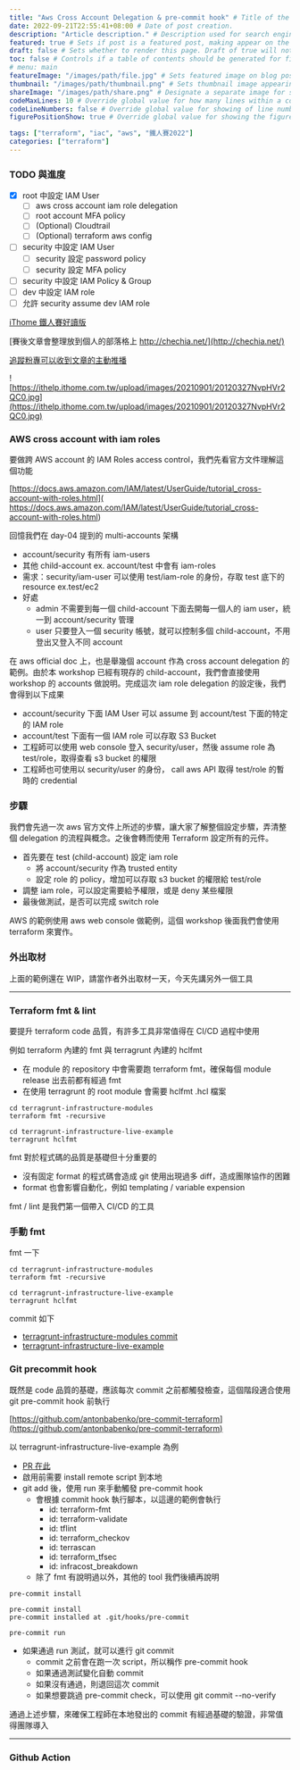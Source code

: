 ```yaml
---
title: "Aws Cross Account Delegation & pre-commit hook" # Title of the blog post.
date: 2022-09-21T22:55:41+08:00 # Date of post creation.
description: "Article description." # Description used for search engine.
featured: true # Sets if post is a featured post, making appear on the home page side bar.
draft: false # Sets whether to render this page. Draft of true will not be rendered.
toc: false # Controls if a table of contents should be generated for first-level links automatically.
# menu: main
featureImage: "/images/path/file.jpg" # Sets featured image on blog post.
thumbnail: "/images/path/thumbnail.png" # Sets thumbnail image appearing inside card on homepage.
shareImage: "/images/path/share.png" # Designate a separate image for social media sharing.
codeMaxLines: 10 # Override global value for how many lines within a code block before auto-collapsing.
codeLineNumbers: false # Override global value for showing of line numbers within code block.
figurePositionShow: true # Override global value for showing the figure label.

tags: ["terraform", "iac", "aws", "鐵人賽2022"]
categories: ["terraform"]
---
```


### TODO 與進度

- [x] root 中設定 IAM User
  - [ ] aws cross account iam role delegation
  - [ ] root account MFA policy
  - [ ] (Optional) Cloudtrail
  - [ ] (Optional) terraform aws config
- [ ] security 中設定 IAM User
  - [ ] security 設定 password policy
  - [ ] security 設定 MFA policy
- [ ] security 中設定 IAM Policy & Group
- [ ] dev 中設定 IAM role
- [ ] 允許 security assume dev IAM role

[iThome 鐵人賽好讀版](https://ithelp.ithome.com.tw/articles/10290931)

[賽後文章會整理放到個人的部落格上 http://chechia.net/](http://chechia.net/)

[追蹤粉專可以收到文章的主動推播](https://www.facebook.com/engineer.from.scratch)

![https://ithelp.ithome.com.tw/upload/images/20210901/20120327NvpHVr2QC0.jpg](https://ithelp.ithome.com.tw/upload/images/20210901/20120327NvpHVr2QC0.jpg)

### AWS cross account with iam roles

要做跨 AWS account 的 IAM Roles access control，我們先看官方文件理解這個功能

[https://docs.aws.amazon.com/IAM/latest/UserGuide/tutorial_cross-account-with-roles.html](
https://docs.aws.amazon.com/IAM/latest/UserGuide/tutorial_cross-account-with-roles.html)

回憶我們在 day-04 提到的 multi-accounts 架構
- account/security 有所有 iam-users
- 其他 child-account ex. account/test 中會有 iam-roles
- 需求：security/iam-user 可以使用 test/iam-role 的身份，存取 test 底下的 resource ex.test/ec2
- 好處
  - admin 不需要到每一個 child-account 下面去開每一個人的 iam user，統一到 account/security 管理
  - user 只要登入一個 security 帳號，就可以控制多個 child-account，不用登出又登入不同 account

在 aws official doc 上，也是舉幾個 account 作為 cross account delegation 的範例。由於本 workshop 已經有現存的 child-account，我們會直接使用 workshop 的 accounts 做說明。完成這次 iam role delegation 的設定後，我們會得到以下成果
- account/security 下面 IAM User 可以 assume 到 account/test 下面的特定的 IAM role
- account/test 下面有一個 IAM role 可以存取 S3 Bucket
- 工程師可以使用 web console 登入 security/user，然後 assume role 為 test/role，取得查看 s3 bucket 的權限
- 工程師也可使用以 security/user 的身份， call aws API 取得 test/role 的暫時的 credential

### 步驟

我們會先過一次 aws 官方文件上所述的步驟，讓大家了解整個設定步驟，弄清整個 delegation 的流程與概念。之後會轉而使用 Terraform 設定所有的元件。
- 首先要在 test (child-account) 設定 iam role
  - 將 account/security 作為 trusted entity
  - 設定 role 的 policy，增加可以存取 s3 bucket 的權限給 test/role
- 調整 iam role，可以設定需要給予權限，或是 deny 某些權限
- 最後做測試，是否可以完成 switch role

AWS 的範例使用 aws web console 做範例，這個 workshop 後面我們會使用 terraform 來實作。

### 外出取材

上面的範例還在 WIP，請當作者外出取材一天，今天先講另外一個工具

---

### Terraform fmt & lint

要提升 terraform code 品質，有許多工具非常值得在 CI/CD 過程中使用

例如 terraform 內建的 fmt 與 terragrunt 內建的 hclfmt
- 在 module 的 repository 中會需要跑 terraform fmt，確保每個 module release 出去前都有經過 fmt
- 在使用 terragrunt 的 root module 會需要 hclfmt .hcl 檔案

```
cd terragrunt-infrastructure-modules
terraform fmt -recursive

cd terragrunt-infrastructure-live-example
terragrunt hclfmt
```

fmt 對於程式碼的品質是基礎但十分重要的
- 沒有固定 format 的程式碼會造成 git 使用出現過多 diff，造成團隊協作的困難
- format 也會影響自動化，例如 templating / variable expension

fmt / lint 是我們第一個帶入 CI/CD 的工具

### 手動 fmt

fmt 一下

```
cd terragrunt-infrastructure-modules
terraform fmt -recursive

cd terragrunt-infrastructure-live-example
terragrunt hclfmt
```

commit 如下
- [terragrunt-infrastructure-modules commit](https://github.com/chechiachang/terragrunt-infrastructure-modules/commit/cab9fe72bafe8fa238ba04a17b7a60858ca2d27c)
- [terragrunt-infrastructure-live-example](https://github.com/chechiachang/terragrunt-infrastructure-live-example/commit/1810e1a28558937058e21feafa4a8c9d2c82fab3)

### Git precommit hook

既然是 code 品質的基礎，應該每次 commit 之前都觸發檢查，這個階段適合使用 git pre-commit hook 前執行

[https://github.com/antonbabenko/pre-commit-terraform](https://github.com/antonbabenko/pre-commit-terraform)

以 terragrunt-infrastructure-live-example 為例
- [PR 在此](https://github.com/chechiachang/terragrunt-infrastructure-modules/pull/5)
- 啟用前需要 install remote script 到本地
- git add 後，使用 run 來手動觸發 pre-commit hook
  - 會根據 commit hook 執行腳本，以這邊的範例會執行
    - id: terraform-fmt
    - id: terraform-validate
    - id: tflint
    - id: terraform_checkov
    - id: terrascan
    - id: terraform_tfsec
    - id: infracost_breakdown
  - 除了 fmt 有說明過以外，其他的 tool 我們後續再說明

```
pre-commit install

pre-commit install
pre-commit installed at .git/hooks/pre-commit

pre-commit run
```

- 如果通過 run 測試，就可以進行 git commit
  - commit 之前會在跑一次 script，所以稱作 pre-commit hook
  - 如果通過測試變化自動 commit
  - 如果沒有通過，則退回這次 commit
  - 如果想要跳過 pre-commit check，可以使用 git commit --no-verify

通過上述步驟，來確保工程師在本地發出的 commit 有經過基礎的驗證，非常值得團隊導入

---

### Github Action

